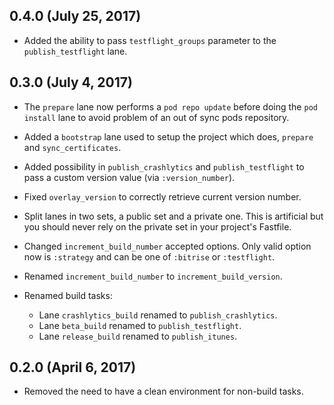 ## 0.4.0 (July 25, 2017)

* Added the ability to pass `testflight_groups` parameter to the `publish_testflight` lane.

## 0.3.0 (July 4, 2017)

 * The `prepare` lane now performs a `pod repo update` before doing the
   `pod install` lane to avoid problem of an out of sync pods repository.

 * Added a `bootstrap` lane used to setup the project which does, `prepare` and
   `sync_certificates`.

 * Added possibility in `publish_crashlytics` and `publish_testflight` to pass
   a custom version value (via `:version_number`).

 * Fixed `overlay_version` to correctly retrieve current version number.

 * Split lanes in two sets, a public set and a private one. This is artificial
   but you should never rely on the private set in your project's Fastfile.

 * Changed `increment_build_number` accepted options. Only valid option now is
   `:strategy` and can be one of `:bitrise` or `:testflight`.

 * Renamed `increment_build_number` to `increment_build_version`.

 * Renamed build tasks:
    * Lane `crashlytics_build` renamed to `publish_crashlytics`.
    * Lane `beta_build` renamed to `publish_testflight`.
    * Lane `release_build` renamed to `publish_itunes`.

## 0.2.0 (April 6, 2017)

 * Removed the need to have a clean environment for non-build tasks.

